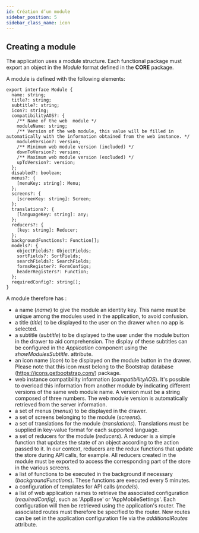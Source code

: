 ```yaml
---
id: Création d’un module
sidebar_position: 5
sidebar_class_name: icon
---
```


## Creating a module

The application uses a module structure. Each functional package must export an object in the _Module_ format defined in the **CORE** package.

A module is defined with the following elements:

```tsx
export interface Module {
  name: string;
  title?: string;
  subtitle?: string;
  icon?: string;
  compatibilityAOS?: {
    /** Name of the web  module */
    moduleName: string;
    /** Version of the web module, this value will be filled in automatically with the information obtained from the web instance. */
    moduleVersion?: version;
    /** Minimum web module version (included) */
    downToVersion?: version;
    /** Maximum web module version (excluded) */
    upToVersion?: version;
  };
  disabled?: boolean;
  menus?: {
    [menuKey: string]: Menu;
  };
  screens?: {
    [screenKey: string]: Screen;
  };
  translations?: {
    [languageKey: string]: any;
  };
  reducers?: {
    [key: string]: Reducer;
  };
  backgroundFunctions?: Function[];
  models?: {
    objectFields?: ObjectFields;
    sortFields?: SortFields;
    searchFields?: SearchFields;
    formsRegister?: FormConfigs;
    headerRegisters?: Function;
  };
  requiredConfig?: string[];
}
```

A module therefore has :

- a name (_name_) to give the module an identity key. This name must be unique among the modules used in the application, to avoid confusion.
- a title (_title_) to be displayed to the user on the drawer when no app is selected.
- a subtitle (_subtitle_) to be displayed to the user under the module button in the drawer to aid comprehension. The display of these subtitles can be configured in the _Application_ component using the _showModulesSubtitle._ attribute.
- an icon name (_icon_) to be displayed on the module button in the drawer. Please note that this icon must belong to the Bootstrap database (https://icons.getbootstrap.com/) package.
- web instance compatibility information (_compatibilityAOS_). It's possible to overload this information from another module by indicating different versions of the same web module name. A version must be a string composed of three numbers. The web module version is automatically retrieved from the server information.
- a set of menus (_menus_) to be displayed in the drawer.
- a set of screens belonging to the module (_screens_).
- a set of translations for the module (_translations_). Translations must be supplied in key-value format for each supported language.
- a set of reducers for the module (_reducers_). A reducer is a simple function that updates the state of an object according to the action passed to it. In our context, reducers are the redux functions that update the store during API calls, for example. All reducers created in the module must be exported to access the corresponding part of the store in the various screens.
- a list of functions to be executed in the background if necessary (_backgroundFunctions_). These functions are executed every 5 minutes.
- a configuration of templates for API calls (_models_).
- a list of web application names to retrieve the associated configuration (_requiredConfig_), such as 'AppBase' or 'AppMobileSettings'. Each configuration will then be retrieved using the application's router. The associated routes must therefore be specified to the router. New routes can be set in the application configuration file via the _additionalRoutes_ attribute.
